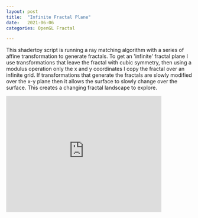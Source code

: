 ```yaml
---
layout: post
title:  "Infinite Fractal Plane"
date:   2021-06-06
categories: OpenGL Fractal

---
```


This shadertoy script is running a ray matching algorithm with a series of affine transformation to generate fractals. To get an 'infinite' fractal plane I use transformations that leave the fractal with cubic symmetry, then using a modulus operation only the x and y coordinates I copy the fractal over an infinite grid. If transformations that generate the fractals are slowly modified over the x-y plane then it allows the surface to slowly change over the surface. This creates a changing fractal landscape to explore.

<iframe width="420" height="315" src="https://www.shadertoy.com/embed/wtj3Wm?gui=true&t=10&paused=true&muted=false" frameborder="0" allowfullscreen></iframe>
